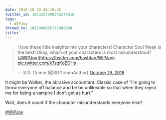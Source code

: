 ```yaml
---
date: 2018-10-19 08:10:35
twitter_id: 1053257098346274816
tags:
  - WIPJoy
thread_to: 1052886065172889600
title: ''
---
```


<blockquote class="twitter-tweet"><p lang="en" dir="ltr">I love these little insights into your characters! Character Soul Week is the best! Okay, which of your characters is most misunderstood? <a href="https://twitter.com/hashtag/WIPJoy?src=hash&amp;ref_src=twsrc%5Etfw">[#WIPJoy](https://twitter.com/hashtag/WIPJoy)</a> <a href="https://t.co/kTsqKoEDHs">pic.twitter.com/kTsqKoEDHs</a></p>&mdash; S.D. Grimm (@SDGrimmAuthor) <a href="https://twitter.com/SDGrimmAuthor/status/1053125083714240514?ref_src=twsrc%5Etfw">October 19, 2018</a></blockquote>
<script async src="https://platform.twitter.com/widgets.js" charset="utf-8"></script>

It might be Walker, the abrasive accountant. Classic case of “I’m going to throw everyone off balance and be be unlikeable so that when they reject me for being a vampire I don’t get as hurt.”

Wait, does it count if the character misunderstands everyone else?

[#WIPJoy](https://twitter.com/hashtag/WIPJoy)
